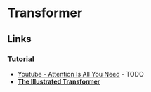 # Transformer

## Links

### Tutorial

* [Youtube - Attention Is All You Need](https://youtu.be/iDulhoQ2pro) - TODO
* [**The Illustrated Transformer**](https://jalammar.github.io/illustrated-transformer/)
